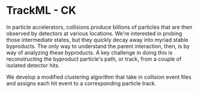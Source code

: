 # TrackML - CK

In particle accelerators, collisions produce billions of particles that are then observed by detectors at various locations.
We're interested in probing those intermediate states, but they quickly decay away into myriad stable byproducts.  The only way to 
understand the parent interaction, then, is by way of analyzing these byproducts.  A key challenge in doing this is reconstructing
the byproduct particle's path, or track, from a couple of isolated detector hits.  

We develop a modified clustering algorithm that take in collision event files and assigns each hit event to a corresponding particle track.
